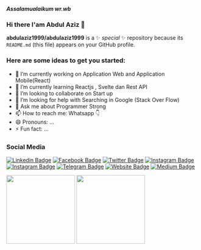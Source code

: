 ***Assalamualaikum wr.wb***
### Hi there I'am Abdul Aziz 👋

**abdulaziz1999/abdulaziz1999** is a ✨ _special_ ✨ repository because its `README.md` (this file) appears on your GitHub profile.

<!-- <img align="right" alt="GIF" src="https://github.com/Gapur/Gapur/blob/master/coding.gif?raw=true" width="450" height="300" style="border-radius:10px;" /> -->

### Here are some ideas to get you started:

- 🔭 I’m currently working on Application Web and Application Mobile(React)
- 🌱 I’m currently learning Reactjs , Svelte dan Rest API
- 👯 I’m looking to collaborate on Start up
- 🤔 I’m looking for help with Searching in Google (Stack Over Flow) 
- 💬 Ask me about Programmer Strong
- 📫 How to reach me: Whatsapp 👇 
- 😄 Pronouns: ...
- ⚡ Fun fact: ...

### Social Media
<!-- ![visitors](https://visitor-badge.glitch.me/badge?page_id=page.id) -->
[![Linkedin Badge](https://img.shields.io/badge/-LinkedIn-0e76a8?style=flat-square&logo=Linkedin&logoColor=white)](https://www.linkedin.com/in/abdul-aziz-9a64711a7)
[![Facebook Badge](https://img.shields.io/badge/-Facebook-0e76a8?style=flat-square&logo=Facebook&logoColor=white)](https://www.facebook.com/aziz.revolusion)
[![Twitter Badge](https://img.shields.io/badge/-Twitter-00acee?style=flat-square&logo=Twitter&logoColor=white)](https://twitter.com/AbdulAz65072470)
[![Instagram Badge](https://img.shields.io/badge/-Instagram-e4405f?style=flat-square&logo=Instagram&logoColor=white)](https://instagram.com/azizakbarpermana/)
[![Instagram Badge](https://img.shields.io/badge/-Whatsapp-e4405f?style=flat-square&logo=Whatsapp&logoColor=white&color=success)](https://wa.me/6289669001989)
[![Telegram Badge](https://img.shields.io/badge/-Telegram-0088cc?style=flat-square&logo=Telegram&logoColor=white)](https://t.me/abdulaziz040799)
[![Website Badge](https://img.shields.io/badge/Website-3b5998?style=flat-square&logo=google-chrome&logoColor=white)](https://site-aziz.netlify.app)
[![Medium Badge](https://img.shields.io/badge/medium-%2312100E.svg?&style=for-square&logo=medium&logoColor=white)](https://aziz212.medium.com)



<!-- [![Aziz's GitHub stats](https://github-readme-stats.vercel.app/api?username=abdulaziz1999&count_private=true&show_icons=true&theme=algolia)](https://github.com/abdulaziz1999/github-readme-stats) -->
<p>
  <img height="180em" src="https://github-readme-stats.vercel.app/api?username=abdulaziz1999&count_private=true&show_icons=true&theme=algolia&include_all_commits=true" />
  <img height="180em" src="https://github-readme-stats.vercel.app/api/top-langs/?username=abdulaziz1999&exclude_repo=KNN-Image-Classification&show_icons=true&layout=compact&langs_count=8&theme=algolia"/>
</p>

<!-- [![Readme Card](https://github-readme-stats.vercel.app/api/pin/?username=abdulaziz1999&repo=React-Native-Kontak)](https://github.com/abdulaziz1999/github-readme-stats) -->

